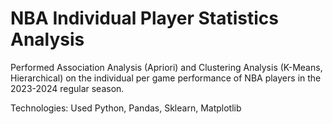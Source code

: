 # NBA Individual Player Statistics Analysis

Performed Association Analysis (Apriori) and Clustering Analysis (K-Means, Hierarchical) on the individual per game performance of NBA players in the 2023-2024 regular season.

Technologies: Used Python, Pandas, Sklearn, Matplotlib
